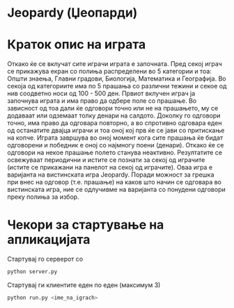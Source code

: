# Jeopardy (Џеопарди)

# Краток опис на играта
 Откако ќе се вклучат сите играчи играта е започната. Пред секој играч се прикажува екран со полиња распределени во 5 категории и тоа: Општи знаења, Главни градови, Биологија, Математика и Географија. Во секоја од категориите има по 5 прашања со различни тежини и секое од нив соодветно носи од 100 - 500 ден. Првиот вклучен играч ја започнува играта и има право да одбере поле со прашање. Во зависност од тоа дали ќе одговори точно или не на прашањето, му се додаваат или одземаат толку денари на салдото. Доколку го одговори точно, има право да одговара повторно, а во спротивно одговара еден од останатите двајца играчи и тоа оној кој прв ќе се јави со притискање на копче. Играта завршува во оној момент кога сите прашања ќе бидат одговорени и победник е оној со најмногу поени (денари). Откако ќе се одговори на некое прашање полето станува неактивно. Резултатите се освежуваат периодични и истите се познати за секој од играчите (истите се прикажани на панелот на секој од играчите). Оваа игра е варијанта на вистинската игра Jeopardy. Поради можност за грешка при внес на одговор (т.е. прашање) на каков што начин се одговара во вистинската игра, ние се одлучивме на варијанта со понудени одговори преку полиња за избор.  

# Чекори за стартување на апликацијата
 Стартувај го серверот со
```python
python server.py
```
Стартувај ги клиентите еден по еден (максимум 3)
```python
python run.py <ime_na_igrach>
```
